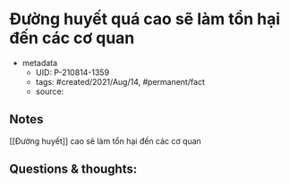 # Đường huyết quá cao sẽ làm tổn hại đến các cơ quan

- metadata
	- UID: P-210814-1359
	- tags: #created/2021/Aug/14, #permanent/fact 
	- source: 

## Notes
[[Đường huyết]] cao sẽ làm tổn hại đến các cơ quan

## Questions & thoughts:
